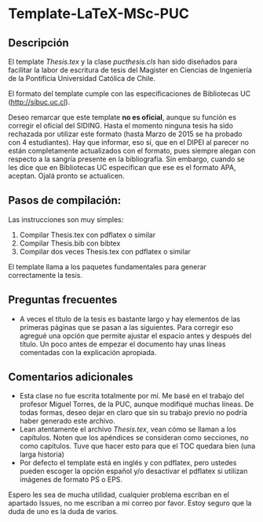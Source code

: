 # Template-LaTeX-MSc-PUC
## Descripción
El template <i>Thesis.tex</i> y la clase <i>pucthesis.cls</i> han sido diseñados para facilitar la labor de escritura de tesis del Magister en Ciencias de Ingeniería de la Pontificia Universidad Católica de Chile.

El formato del template cumple con las especificaciones de Bibliotecas UC (<url>http://sibuc.uc.cl</url>).

Deseo remarcar que este template **no es oficial**, aunque su función es corregir el oficial del SIDING. Hasta el momento ninguna tesis ha sido rechazada por utilizar este formato (hasta Marzo de 2015 se ha probado con 4 estudiantes). Hay que informar, eso sí, que en el DIPEI al parecer no están completamente actualizados con el formato, pues siempre alegan con respecto a la sangría presente en la bibliografía. Sin embargo, cuando se les dice que en Bibliotecas UC especifican que ese es el formato APA, aceptan. Ojalá pronto se actualicen.

## Pasos de compilación:

Las instrucciones son muy simples:

1. Compilar Thesis.tex con pdflatex o similar
2. Compilar Thesis.bib con bibtex
3. Compilar dos veces Thesis.tex con pdflatex o similar

El template llama a los paquetes fundamentales para generar correctamente la tesis.

## Preguntas frecuentes

- A veces el título de la tesis es bastante largo y hay elementos de las primeras páginas que se pasan a las siguientes. Para corregir eso agregué una opción que permite ajustar el espacio antes y después del título. Un poco antes de empezar el documento hay unas líneas comentadas con la explicación apropiada.

## Comentarios adicionales

- Esta clase no fue escrita totalmente por mí. Me basé en el trabajo del profesor Miguel Torres, de la PUC, aunque modifiqué muchas líneas. De todas formas, deseo dejar en claro que sin su trabajo previo no podría haber generado este archivo.
- Lean atentamente el archivo *Thesis.tex*, vean cómo se llaman a los capítulos. Noten que los apéndices se consideran como secciones, no como capítulos. Tuve que hacer esto para que el TOC quedara bien (una larga historia)
- Por defecto el template está en inglés y con pdflatex, pero ustedes pueden escoger la opción español y/o desactivar el pdflatex si utilizan imágenes de formato PS o EPS.

Espero les sea de mucha utilidad, cualquier problema escriban en el apartado Issues, no me escriban a mi correo por favor. Estoy seguro que la duda de uno es la duda de varios.
